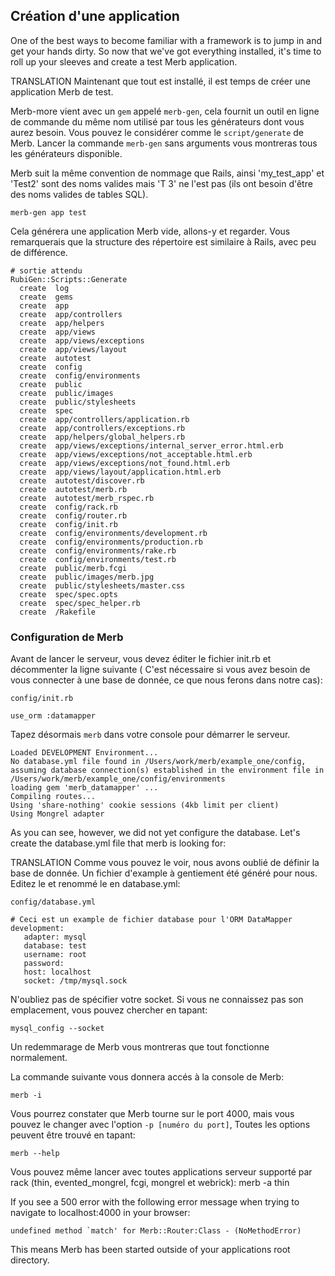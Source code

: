 ## Création d'une application

One of the best ways to become familiar with a framework is to jump in and get 
your hands dirty.  So now that we've got everything installed, it's time to roll 
up your sleeves and create a test Merb application. 

TRANSLATION
Maintenant que tout est installé, il est temps de créer une application Merb de test.

Merb-more vient avec un `gem` appelé `merb-gen`, cela fournit un outil en ligne de 
commande du même nom utilisé par tous les générateurs dont vous aurez besoin. Vous pouvez 
le considérer comme le `script/generate` de Merb. Lancer la commande `merb-gen` sans arguments 
vous montreras tous les générateurs disponible.

Merb suit la même convention de nommage que Rails, ainsi 
'my\_test\_app' et 'Test2' sont des noms valides mais 'T 3' ne l'est pas (ils ont besoin d'être 
des noms valides de tables SQL).

    merb-gen app test
    
Cela générera une application Merb vide, allons-y et regarder. Vous remarquerais 
que la structure des répertoire est similaire à Rails, avec peu de différence.

    # sortie attendu
    RubiGen::Scripts::Generate
      create  log
      create  gems
      create  app
      create  app/controllers
      create  app/helpers
      create  app/views
      create  app/views/exceptions
      create  app/views/layout
      create  autotest
      create  config
      create  config/environments
      create  public
      create  public/images
      create  public/stylesheets
      create  spec
      create  app/controllers/application.rb
      create  app/controllers/exceptions.rb
      create  app/helpers/global_helpers.rb
      create  app/views/exceptions/internal_server_error.html.erb
      create  app/views/exceptions/not_acceptable.html.erb
      create  app/views/exceptions/not_found.html.erb
      create  app/views/layout/application.html.erb
      create  autotest/discover.rb
      create  autotest/merb.rb
      create  autotest/merb_rspec.rb
      create  config/rack.rb
      create  config/router.rb
      create  config/init.rb
      create  config/environments/development.rb
      create  config/environments/production.rb
      create  config/environments/rake.rb
      create  config/environments/test.rb
      create  public/merb.fcgi
      create  public/images/merb.jpg
      create  public/stylesheets/master.css
      create  spec/spec.opts
      create  spec/spec_helper.rb
      create  /Rakefile


### Configuration de Merb

Avant de lancer le serveur, vous devez éditer le fichier init.rb et 
décommenter la ligne suivante ( C'est nécessaire si vous avez besoin de vous connecter 
à une base de donnée, ce que nous ferons dans notre cas):

`config/init.rb`

    use_orm :datamapper
    
Tapez désormais `merb` dans votre console pour démarrer le serveur.

    Loaded DEVELOPMENT Environment...
    No database.yml file found in /Users/work/merb/example_one/config, assuming database connection(s) established in the environment file in /Users/work/merb/example_one/config/environments
    loading gem 'merb_datamapper' ...
    Compiling routes...
    Using 'share-nothing' cookie sessions (4kb limit per client)
    Using Mongrel adapter

As you can see, however, we did not yet configure the database. Let's create the
database.yml file that merb is looking for:

TRANSLATION
Comme vous pouvez le voir, nous avons oublié de définir la base de donnée. Un fichier d'example à gentiement été généré pour nous. Editez le et renommé le en database.yml:

`config/database.yml`

    # Ceci est un example de fichier database pour l'ORM DataMapper
    development:
       adapter: mysql
       database: test
       username: root
       password: 
       host: localhost
	   socket: /tmp/mysql.sock

N'oubliez pas de spécifier votre socket. Si vous ne connaissez pas son emplacement, vous 
pouvez chercher en tapant:

    mysql_config --socket

Un redemmarage de Merb vous montreras que tout fonctionne normalement.

La commande suivante vous donnera accés à la console de Merb:

    merb -i

Vous pourrez constater que Merb tourne sur le port 4000, mais vous pouvez le changer avec 
l'option `-p [numéro du port]`, Toutes les options peuvent être trouvé en tapant:

    merb --help
    
Vous pouvez même lancer avec toutes applications serveur supporté par rack 
(thin, evented_mongrel, fcgi, mongrel et webrick):
    merb -a thin

If you see a 500 error with the following error message when trying to navigate
to localhost:4000 in your browser:
    
    undefined method `match' for Merb::Router:Class - (NoMethodError)

This means Merb has been started outside of your applications root directory.
